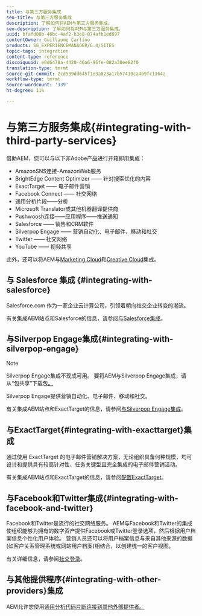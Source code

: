 ```yaml
---
title: 与第三方服务集成
seo-title: 与第三方服务集成
description: 了解如何将AEM与第三方服务集成。
seo-description: 了解如何将AEM与第三方服务集成。
uuid: bfafd00b-46bc-4af2-b3e8-874afb1ed697
contentOwner: Guillaume Carlino
products: SG_EXPERIENCEMANAGER/6.4/SITES
topic-tags: integration
content-type: reference
discoiquuid: e0d6478a-4420-46a6-96fe-082a30ee82f0
translation-type: tm+mt
source-git-commit: 2cd539dd645f1e3a823a17b57410ca4b9fc1364a
workflow-type: tm+mt
source-wordcount: '339'
ht-degree: 11%

---
```



# 与第三方服务集成{#integrating-with-third-party-services}

借助AEM，您可以与以下非Adobe产品进行开箱即用集成：

* AmazonSNS连接-AmazonWeb服务
* BrightEdge Content Optimizer —— 针对搜索优化的内容
* ExactTarget —— 电子邮件营销
* Facebook Connect —— 社交网络
* 通用分析片段——分析
* Microsoft Translator或其他机器翻译提供商
* Pushwoosh连接——应用程序——推送通知
* Salesforce —— 销售和CRM软件
* Silverpop Engage —— 营销自动化、电子邮件、移动和社交
* Twitter —— 社交网络
* YouTube —— 视频共享

此外，还可以将AEM与[Marketing Cloud](/help/sites-administering/marketing-cloud.md)和[Creative Cloud](/help/assets/aem-cc-integration-best-practices.md)集成。

## 与 Salesforce 集成 {#integrating-with-salesforce}

Salesforce.com 作为一家企业云计算公司，引领着朝向社交企业转变的潮流。

有关集成AEM站点和Salesforce的信息，请参阅[与Salesforce集成](/help/sites-administering/salesforce.md)。

## 与Silverpop Engage集成{#integrating-with-silverpop-engage}

>[!NOTE]
>
>Silverpop Engage集成不现成可用。 要将AEM与Silverpop Engage集成，请从“包共享”下载包[。](https://www.adobeaemcloud.com/content/marketplace/marketplaceProxy.html?packagePath=/content/companies/public/adobe/packages/aem620/product/cq-mcm-integrations-silverpop-content)

Silverpop Engage提供营销自动化、电子邮件、移动和社交。

有关集成AEM站点和ExactTarget的信息，请参阅[与Silverpop Engage集成](/help/sites-administering/silverpop.md)。

## 与ExactTarget{#integrating-with-exacttarget}集成

通过使用 ExactTarget 的电子邮件营销解决方案，无论组织具备何种规模，均可设计和提供具有较高针对性、任务关键型且完全集成的电子邮件营销活动。

有关集成AEM站点和ExactTarget的信息，请参阅[配置ExactTarget](/help/sites-administering/exacttarget.md)。

## 与Facebook和Twitter集成{#integrating-with-facebook-and-twitter}

Facebook和Twitter是流行的社交网络服务。 AEM与Facebook和Twitter的集成使组织能够为拥有的数字资产提供Facebook或Twitter登录选项，然后根据用户档案信息个性化用户体验。 营销人员还可以将用户档案信息与来自其他来源的数据(如客户关系管理系统或网站用户档案)相结合，以创建统一的客户视图。

有关详细信息，请参阅[社交登录](/help/communities/social-login.md)。

## 与其他提供程序{#integrating-with-other-providers}集成

AEM允许您使用[通用分析代码片断连接到其他外部提供者。](/help/sites-administering/external-providers.md)
